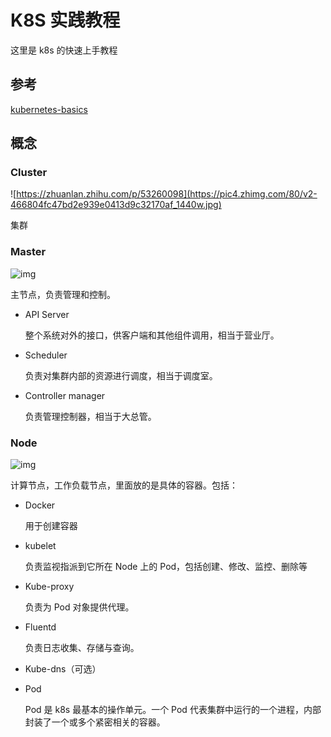 # K8S 实践教程

这里是 k8s 的快速上手教程

## 参考

[kubernetes-basics](https://kubernetes.io/docs/tutorials/kubernetes-basics/)

## 概念

### Cluster

![https://zhuanlan.zhihu.com/p/53260098](https://pic4.zhimg.com/80/v2-466804fc47bd2e939e0413d9c32170af_1440w.jpg)

集群

### Master

![img](https://pic2.zhimg.com/80/v2-7fa63b292368c8f21bd4582861a6983d_1440w.jpg)

主节点，负责管理和控制。

- API Server

  整个系统对外的接口，供客户端和其他组件调用，相当于营业厅。

- Scheduler

  负责对集群内部的资源进行调度，相当于调度室。

- Controller manager

  负责管理控制器，相当于大总管。

### Node

![img](https://pic4.zhimg.com/80/v2-8cb338cd8923fa0e6857f45facc8f00f_1440w.jpg)

计算节点，工作负载节点，里面放的是具体的容器。包括：

- Docker

  用于创建容器

- kubelet

  负责监视指派到它所在 Node 上的 Pod，包括创建、修改、监控、删除等

- Kube-proxy

  负责为 Pod 对象提供代理。

- Fluentd

  负责日志收集、存储与查询。

- Kube-dns（可选）

- Pod

  Pod 是 k8s 最基本的操作单元。一个 Pod 代表集群中运行的一个进程，内部封装了一个或多个紧密相关的容器。

